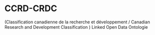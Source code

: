 # CCRD-CRDC
(Classification canadienne de la recherche et développement / Canadian Research and Development Classification ) Linked Open Data Ontologie
